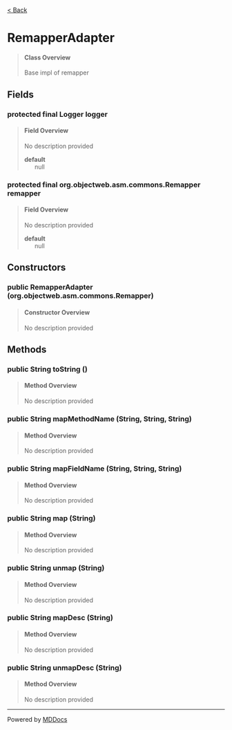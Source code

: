 [< Back](../README.md)
# RemapperAdapter #
>#### Class Overview ####
>Base impl of remapper
## Fields ##
### protected final Logger logger ###
>#### Field Overview ####
>No description provided
>
>**default**<br />
>&nbsp;&nbsp;&nbsp;&nbsp;&nbsp;&nbsp;null
>
### protected final org.objectweb.asm.commons.Remapper remapper ###
>#### Field Overview ####
>No description provided
>
>**default**<br />
>&nbsp;&nbsp;&nbsp;&nbsp;&nbsp;&nbsp;null
>
## Constructors ##
### public RemapperAdapter (org.objectweb.asm.commons.Remapper) ###
>#### Constructor Overview ####
>No description provided
>
## Methods ##
### public String toString () ###
>#### Method Overview ####
>No description provided
>
### public String mapMethodName (String, String, String) ###
>#### Method Overview ####
>No description provided
>
### public String mapFieldName (String, String, String) ###
>#### Method Overview ####
>No description provided
>
### public String map (String) ###
>#### Method Overview ####
>No description provided
>
### public String unmap (String) ###
>#### Method Overview ####
>No description provided
>
### public String mapDesc (String) ###
>#### Method Overview ####
>No description provided
>
### public String unmapDesc (String) ###
>#### Method Overview ####
>No description provided
>

---
Powered by [MDDocs](https://github.com/VRCube/MDDocs)
